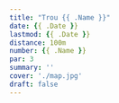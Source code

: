 ```yaml
---
title: "Trou {{ .Name }}"
date: {{ .Date }}
lastmod: {{ .Date }}
distance: 100m
number: {{ .Name }}
par: 3
summary: ''
cover: './map.jpg'
draft: false
---
```



